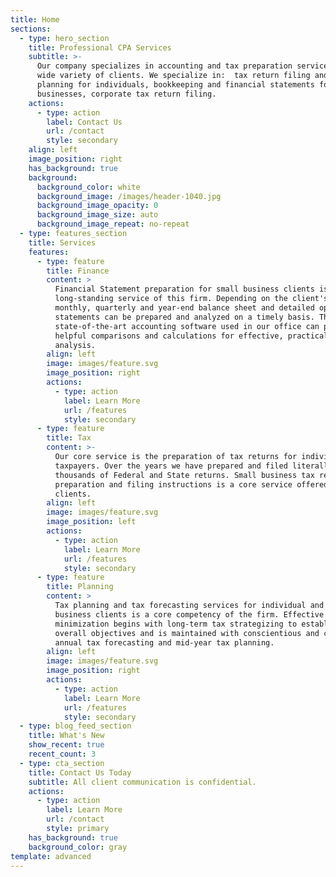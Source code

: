 ```yaml
---
title: Home
sections:
  - type: hero_section
    title: Professional CPA Services
    subtitle: >-
      Our company specializes in accounting and tax preparation services for a
      wide variety of clients. We specialize in:  tax return filing and tax
      planning for individuals, bookkeeping and financial statements for small
      businesses, corporate tax return filing.
    actions:
      - type: action
        label: Contact Us
        url: /contact
        style: secondary
    align: left
    image_position: right
    has_background: true
    background:
      background_color: white
      background_image: /images/header-1040.jpg
      background_image_opacity: 0
      background_image_size: auto
      background_image_repeat: no-repeat
  - type: features_section
    title: Services
    features:
      - type: feature
        title: Finance
        content: >
          Financial Statement preparation for small business clients is a
          long-standing service of this firm. Depending on the client's needs,
          monthly, quarterly and year-end balance sheet and detailed operating
          statements can be prepared and analyzed on a timely basis. The
          state-of-the-art accounting software used in our office can provide
          helpful comparisons and calculations for effective, practical business
          analysis.
        align: left
        image: images/feature.svg
        image_position: right
        actions:
          - type: action
            label: Learn More
            url: /features
            style: secondary
      - type: feature
        title: Tax
        content: >-
          Our core service is the preparation of tax returns for individual
          taxpayers. Over the years we have prepared and filed literally
          thousands of Federal and State returns. Small business tax return
          preparation and filing instructions is a core service offered to our
          clients.
        align: left
        image: images/feature.svg
        image_position: left
        actions:
          - type: action
            label: Learn More
            url: /features
            style: secondary
      - type: feature
        title: Planning
        content: >
          Tax planning and tax forecasting services for individual and small
          business clients is a core competency of the firm. Effective tax
          minimization begins with long-term tax strategizing to establish
          overall objectives and is maintained with conscientious and consistent
          annual tax forecasting and mid-year tax planning.
        align: left
        image: images/feature.svg
        image_position: right
        actions:
          - type: action
            label: Learn More
            url: /features
            style: secondary
  - type: blog_feed_section
    title: What's New
    show_recent: true
    recent_count: 3
  - type: cta_section
    title: Contact Us Today
    subtitle: All client communication is confidential.
    actions:
      - type: action
        label: Learn More
        url: /contact
        style: primary
    has_background: true
    background_color: gray
template: advanced
---
```

